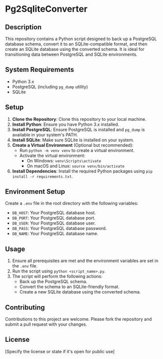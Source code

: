 # Pg2SqliteConverter

## Description

This repository contains a Python script designed to back up a PostgreSQL database schema, convert it to an SQLite-compatible format, and then create an SQLite database using the converted schema. It is ideal for transitioning data between PostgreSQL and SQLite environments.

## System Requirements

- Python 3.x
- PostgreSQL (including `pg_dump` utility)
- SQLite

## Setup

1. **Clone the Repository**: Clone this repository to your local machine.
2. **Install Python**: Ensure you have Python 3.x installed.
3. **Install PostgreSQL**: Ensure PostgreSQL is installed and `pg_dump` is available in your system's PATH.
4. **Install SQLite**: Make sure SQLite is installed on your system.
5. **Create a Virtual Environment** (Optional but recommended):
   - Run `python -m venv venv` to create a virtual environment.
   - Activate the virtual environment:
     - On Windows: `venv\Scripts\activate`
     - On macOS and Linux: `source venv/bin/activate`
6. **Install Dependencies**: Install the required Python packages using `pip install -r requirements.txt`.

## Environment Setup

Create a `.env` file in the root directory with the following variables:

- `DB_HOST`: Your PostgreSQL database host.
- `DB_PORT`: Your PostgreSQL database port.
- `DB_USER`: Your PostgreSQL database user.
- `DB_PASS`: Your PostgreSQL database password.
- `DB_NAME`: Your PostgreSQL database name.

## Usage

1. Ensure all prerequisites are met and the environment variables are set in the `.env` file.
2. Run the script using `python <script_name>.py`.
3. The script will perform the following actions:
   - Back up the PostgreSQL schema.
   - Convert the schema to an SQLite-friendly format.
   - Create a new SQLite database using the converted schema.

## Contributing

Contributions to this project are welcome. Please fork the repository and submit a pull request with your changes.

## License

[Specify the license or state if it's open for public use]
